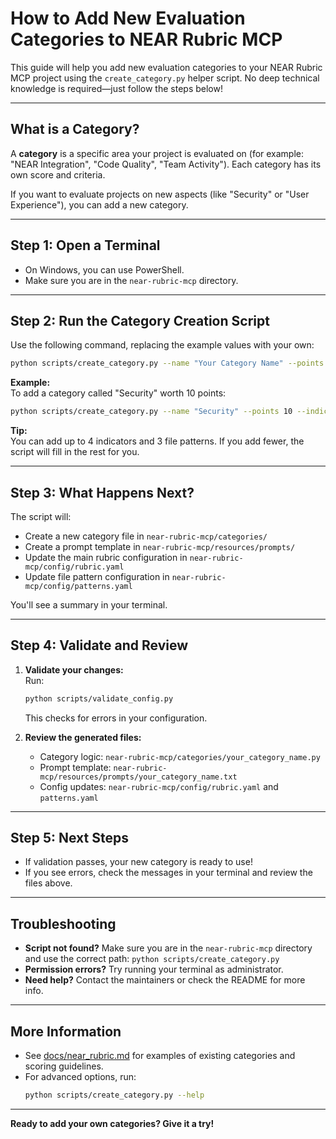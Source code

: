 # How to Add New Evaluation Categories to NEAR Rubric MCP

This guide will help you add new evaluation categories to your NEAR Rubric MCP project using the `create_category.py` helper script. No deep technical knowledge is required—just follow the steps below!

---

## What is a Category?

A **category** is a specific area your project is evaluated on (for example: "NEAR Integration", "Code Quality", "Team Activity"). Each category has its own score and criteria.

If you want to evaluate projects on new aspects (like "Security" or "User Experience"), you can add a new category.

---

## Step 1: Open a Terminal

- On Windows, you can use PowerShell.
- Make sure you are in the `near-rubric-mcp` directory.

---

## Step 2: Run the Category Creation Script

Use the following command, replacing the example values with your own:

```bash
python scripts/create_category.py --name "Your Category Name" --points 10 --indicators "First thing to look for" "Second thing" --file-patterns "**/*.rs" "**/*.js" --high-criteria "What a perfect score looks like" --medium-criteria "What a medium score looks like" --low-criteria "What a low score looks like"
```

**Example:**  
To add a category called "Security" worth 10 points:

```bash
python scripts/create_category.py --name "Security" --points 10 --indicators "Use of audits" "No critical vulnerabilities" --file-patterns "**/*.rs" "**/*.js" --high-criteria "No vulnerabilities, audited" --medium-criteria "Minor issues, not audited" --low-criteria "Major vulnerabilities"
```

**Tip:**  
You can add up to 4 indicators and 3 file patterns. If you add fewer, the script will fill in the rest for you.

---

## Step 3: What Happens Next?

The script will:
- Create a new category file in `near-rubric-mcp/categories/`
- Create a prompt template in `near-rubric-mcp/resources/prompts/`
- Update the main rubric configuration in `near-rubric-mcp/config/rubric.yaml`
- Update file pattern configuration in `near-rubric-mcp/config/patterns.yaml`

You'll see a summary in your terminal.

---

## Step 4: Validate and Review

1. **Validate your changes:**  
   Run:
   ```bash
   python scripts/validate_config.py
   ```
   This checks for errors in your configuration.

2. **Review the generated files:**  
   - Category logic: `near-rubric-mcp/categories/your_category_name.py`
   - Prompt template: `near-rubric-mcp/resources/prompts/your_category_name.txt`
   - Config updates: `near-rubric-mcp/config/rubric.yaml` and `patterns.yaml`

---

## Step 5: Next Steps

- If validation passes, your new category is ready to use!
- If you see errors, check the messages in your terminal and review the files above.

---

## Troubleshooting

- **Script not found?** Make sure you are in the `near-rubric-mcp` directory and use the correct path: `python scripts/create_category.py`
- **Permission errors?** Try running your terminal as administrator.
- **Need help?** Contact the maintainers or check the README for more info.

---

## More Information

- See [docs/near_rubric.md](near_rubric.md) for examples of existing categories and scoring guidelines.
- For advanced options, run:
  ```bash
  python scripts/create_category.py --help
  ```

---

**Ready to add your own categories? Give it a try!** 